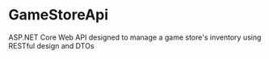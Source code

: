 # GameStoreApi
 ASP.NET Core Web API designed to manage a game store's inventory using RESTful design and DTOs
